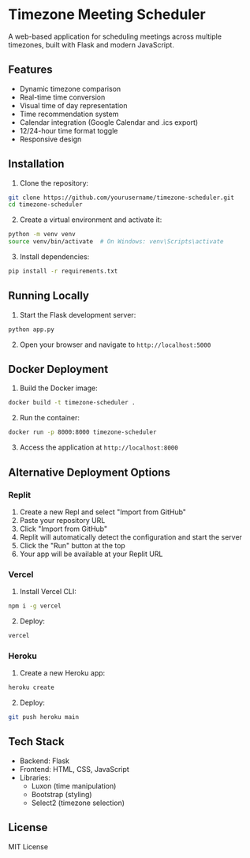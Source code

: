 # Timezone Meeting Scheduler

A web-based application for scheduling meetings across multiple timezones, built with Flask and modern JavaScript.

## Features

- Dynamic timezone comparison
- Real-time time conversion
- Visual time of day representation
- Time recommendation system
- Calendar integration (Google Calendar and .ics export)
- 12/24-hour time format toggle
- Responsive design

## Installation

1. Clone the repository:
```bash
git clone https://github.com/yourusername/timezone-scheduler.git
cd timezone-scheduler
```

2. Create a virtual environment and activate it:
```bash
python -m venv venv
source venv/bin/activate  # On Windows: venv\Scripts\activate
```

3. Install dependencies:
```bash
pip install -r requirements.txt
```

## Running Locally

1. Start the Flask development server:
```bash
python app.py
```

2. Open your browser and navigate to `http://localhost:5000`

## Docker Deployment

1. Build the Docker image:
```bash
docker build -t timezone-scheduler .
```

2. Run the container:
```bash
docker run -p 8000:8000 timezone-scheduler
```

3. Access the application at `http://localhost:8000`

## Alternative Deployment Options

### Replit
1. Create a new Repl and select "Import from GitHub"
2. Paste your repository URL
3. Click "Import from GitHub"
4. Replit will automatically detect the configuration and start the server
5. Click the "Run" button at the top
6. Your app will be available at your Replit URL

### Vercel
1. Install Vercel CLI:
```bash
npm i -g vercel
```
2. Deploy:
```bash
vercel
```

### Heroku
1. Create a new Heroku app:
```bash
heroku create
```
2. Deploy:
```bash
git push heroku main
```

## Tech Stack

- Backend: Flask
- Frontend: HTML, CSS, JavaScript
- Libraries:
  - Luxon (time manipulation)
  - Bootstrap (styling)
  - Select2 (timezone selection)

## License

MIT License
